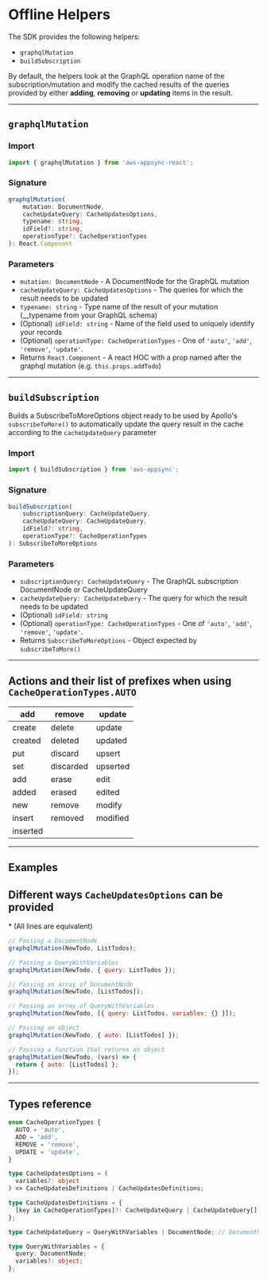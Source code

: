 # Offline Helpers

The SDK provides the following helpers:

- `graphqlMutation`
- `buildSubscription`

By default, the helpers look at the GraphQL operation name of the subscription/mutation and modify the cached results of the queries provided by either **adding**, **removing** or **updating** items in the result.

---

## `graphqlMutation`

### Import

```javascript
import { graphqlMutation } from 'aws-appsync-react';
```

### Signature

```typescript
graphqlMutation(
    mutation: DocumentNode,
    cacheUpdateQuery: CacheUpdatesOptions,
    typename: string,
    idField?: string,
    operationType?: CacheOperationTypes
): React.Component
```

### Parameters

- `mutation: DocumentNode` - A DocumentNode for the GraphQL mutation
- `cacheUpdateQuery: CacheUpdatesOptions` - The queries for which the result needs to be updated
- `typename: string` - Type name of the result of your mutation (\_\_typename from your GraphQL schema)
- (Optional) `idField: string` - Name of the field used to uniquely identify your records
- (Optional) `operationType: CacheOperationTypes` - One of `'auto'`, `'add'`, `'remove'`, `'update'`.
- Returns `React.Component` - A react HOC with a prop named after the graphql mutation (e.g. `this.props.addTodo`)

---

## `buildSubscription`

Builds a SubscribeToMoreOptions object ready to be used by Apollo's `subscribeToMore()` to automatically update the query result in the cache according to the `cacheUpdateQuery` parameter

### Import

```javascript
import { buildSubscription } from 'aws-appsync';
```

### Signature

```typescript
buildSubscription(
    subscriptionQuery: CacheUpdateQuery,
    cacheUpdateQuery: CacheUpdateQuery,
    idField?: string,
    operationType?: CacheOperationTypes
): SubscribeToMoreOptions
```

### Parameters

- `subscriptionQuery: CacheUpdateQuery` - The GraphQL subscription DocumentNode or CacheUpdateQuery
- `cacheUpdateQuery: CacheUpdateQuery` - The query for which the result needs to be updated
- (Optional) `idField: string`
- (Optional) `operationType: CacheOperationTypes` - One of `'auto'`, `'add'`, `'remove'`, `'update'`.
- Returns `SubscribeToMoreOptions` - Object expected by `subscribeToMore()`

---

## Actions and their list of prefixes when using `CacheOperationTypes.AUTO`

| add      | remove    | update   |
| -------- | --------- | -------- |
| create   | delete    | update   |
| created  | deleted   | updated  |
| put      | discard   | upsert   |
| set      | discarded | upserted |
| add      | erase     | edit     |
| added    | erased    | edited   |
| new      | remove    | modify   |
| insert   | removed   | modified |
| inserted |           |

---

## Examples

## Different ways `CacheUpdatesOptions` can be provided

\* (All lines are equivalent)

```javascript
// Passing a DocumentNode
graphqlMutation(NewTodo, ListTodos);

// Passing a QueryWithVariables
graphqlMutation(NewTodo, { query: ListTodos });

// Passing an array of DocumentNode
graphqlMutation(NewTodo, [ListTodos]);

// Passing an array of QueryWithVariables
graphqlMutation(NewTodo, [{ query: ListTodos, variables: {} }]);

// Passing an object
graphqlMutation(NewTodo, { auto: [ListTodos] });

// Passing a function that returns an object
graphqlMutation(NewTodo, (vars) => {
  return { auto: [ListTodos] };
});
```

---

## Types reference

```typescript
enum CacheOperationTypes {
  AUTO = 'auto',
  ADD = 'add',
  REMOVE = 'remove',
  UPDATE = 'update',
}

type CacheUpdatesOptions = (
  variables?: object
) => CacheUpdatesDefinitions | CacheUpdatesDefinitions;

type CacheUpdatesDefinitions = {
  [key in CacheOperationTypes]?: CacheUpdateQuery | CacheUpdateQuery[];
};

type CacheUpdateQuery = QueryWithVariables | DocumentNode; // DocumentNode is an object return by the gql`` function

type QueryWithVariables = {
  query: DocumentNode;
  variables?: object;
};
```
